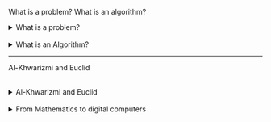 What is a problem? What is an algorithm?

<details>
  <summary>What is a problem?</summary>

  <br>

In computing, a `problem` isn't a rea--world issue but a well defined question with clear mathematical inputs and outputs. A vague question like "Should I take a holiday?" is not a computable problem. However, it can be translated into one:

- `Input`: You have `x` total holiday days and have used `y` days.
- `Question`: How many holiday days do you have left?
- `Output`: The number `x-y`

A problem poses a precise question about a given input to generate a specific output.

</details>

</br>

<details>
  <summary>What is an Algorithm?</summary>

  <br>

An `algorithm` is simple, step by step set of instuctions that, when folowed, correctly solves a problem. Think of it like a recipe. An algorith must have two key properties:

1. `Correctness`: It must always produce the right answer
2. `Basic instuctions`: It must be described using simple steps a computer can easily execute, like basic arithmetic (`+`, `-`, `*`. `/`) or simple logic (if-then statements).

</details>

---

Al-Khwarizmi and Euclid

<br>

<details>
  <summary>Al-Khwarizmi and Euclid</summary>

`Historical Origins`

The idea of a step-bystep procedure predates computers by centuries.

- `Euclid's Algorithm`: Dataing back to around 300BC, this is one of the first knowm algorithms, designed to find the greatest common divisor of two numbers
- `Al-khwarizmi`: The moder word "algorithm" is derived from the Latinized name of the 9th-century Persian mathematician Al-Khwarizmi, considered the father of algebra. His book provided the first systematic methods for solving kinear and qudratic equations.

`Algorithm vs. Computer Program`

- `Algorithm`: This is a general, mathematical concept. It's independent of any specific language or machine.
- `Computer Program`: This is the concrete `implementation` of an algorithm, written in a specific programming language that a computer can execute.

</details>
<br>

<details>
  <summary>From Mathematics to digital computers</summary>

`Representing Numbers`

- `Whole Numbers` (integers) and `Rational Numners` (fractions of integers) can be stored exactly because they can be represented using a finite amount of information.
- `Irrational Numbers` (like π or) $\sqrt{2}$ cannot be represented exactly in any number ystem using finite memory. They don't have a finite decimal representation or a representation as a simnple fraction.

`Approximation is Key`

To handle irrationale numbers, computers must use `approximation`. An irrational number is represented by a nearby rational number, with the difference between the true value and the approximation defining the `precision` (or error) of the calculation.

`Heron's Method: An ancient approximation algorithm`

To approximate $\sqrt{2}$

1. Start: Know that 1 < $\sqrt{2}$ < 2. Take an inline guess x<sub>g</sub>, as the average: x<sub>g</sub> = (1 + 2) / 2 = 1.5
2. Refine: since 1.5<sup>2</sup> = 2.25 > 2, we kmow 1.5 > $\sqrt{2}$. Also 2 / 1.5 ≈ 3 < $\sqrt{2}$.
   So, $\sqrt{2}$ is between 1.33 and 1.5
3. Iterate: Take a new guess as the average of those bounds (1.33 + 1.5)/2 ≈ 1.416
4. RepeatL Continue this process of averaging the current guess (x<sub>g</sub>) and 2/ x<sub>g</sub>
to get progressively better approximationsw until the desired precision is reached.
</details>
